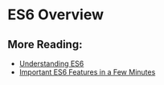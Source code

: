 # ES6 Overview



## More Reading:
* [Understanding ES6](https://leanpub.com/understandinges6/read/)
* [Important ES6 Features in a Few Minutes](https://www.frontendjournal.com/javascript-es6-learn-important-features-in-a-few-minutes/)
